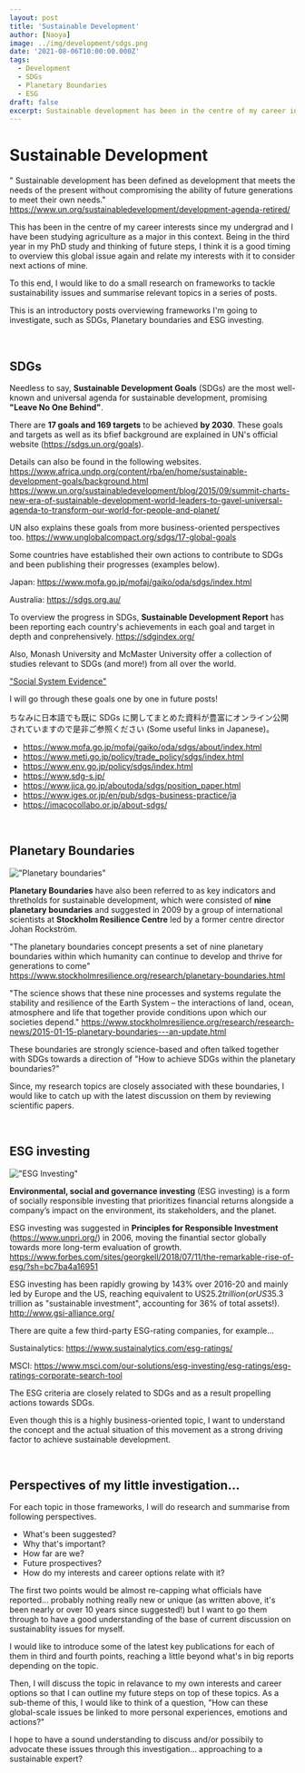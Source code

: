 ```yaml
---
layout: post
title: 'Sustainable Development'
author: [Naoya]
image: ../img/development/sdgs.png
date: '2021-08-06T10:00:00.000Z'
tags:
  - Development
  - SDGs
  - Planetary Boundaries
  - ESG
draft: false
excerpt: Sustainable development has been in the centre of my career interests since my undergrad. I have been working on this big theme from agricultural perspetive and would like to re-think this to overview my research interests and surounding topics. This post is an introductory and summarising one for a series of relevant posts (hopefully coming more frequently!).
---
```


# Sustainable Development

" Sustainable development has been defined as development that meets the needs of the present without compromising the ability of future generations to meet their own needs."
https://www.un.org/sustainabledevelopment/development-agenda-retired/

This has been in the centre of my career interests since my undergrad and I have been studying agriculture as a major in this context. Being in the third year in my PhD study and thinking of future steps, I think it is a good timing to overview this global issue again and relate my interests with it to consider next actions of mine.

To this end, I would like to do a small research on frameworks to tackle sustainability issues and summarise relevant topics in a series of posts.

This is an introductory posts overviewing frameworks I'm going to investigate, such as SDGs, Planetary boundaries and ESG investing.

<br>

## SDGs

Needless to say, **Sustainable Development Goals** (SDGs) are the most well-known and universal agenda for sustainable development, promising **"Leave No One Behind"**.

There are **17 goals and 169 targets** to be achieved **by 2030**.
These goals and targets as well as its bfief background are explained in UN's official website (https://sdgs.un.org/goals).

Details can also be found in the following websites.
https://www.africa.undp.org/content/rba/en/home/sustainable-development-goals/background.html
https://www.un.org/sustainabledevelopment/blog/2015/09/summit-charts-new-era-of-sustainable-development-world-leaders-to-gavel-universal-agenda-to-transform-our-world-for-people-and-planet/

UN also explains these goals from more business-oriented perspectives too.
https://www.unglobalcompact.org/sdgs/17-global-goals

Some countries have established their own actions to contribute to SDGs and been publishing their progresses (examples below).

Japan: https://www.mofa.go.jp/mofaj/gaiko/oda/sdgs/index.html

Australia: https://sdgs.org.au/

To overview the progress in SDGs, **Sustainable Development Report** has been reporting each country's achievements in each goal and target in depth and conprehensively.
https://sdgindex.org/

Also, Monash University and McMaster University offer a collection of studies relevant to SDGs (and more!) from all over the world.

["Social System Evidence"](https://www.socialsystemsevidence.org/)

I will go through these goals one by one in future posts!

ちなみに日本語でも既に SDGs に関してまとめた資料が豊富にオンライン公開されていますので是非ご参照ください (Some useful links in Japanese)。

- https://www.mofa.go.jp/mofaj/gaiko/oda/sdgs/about/index.html
- https://www.meti.go.jp/policy/trade_policy/sdgs/index.html
- https://www.env.go.jp/policy/sdgs/index.html
- https://www.sdg-s.jp/
- https://www.jica.go.jp/aboutoda/sdgs/position_paper.html
- https://www.iges.or.jp/en/pub/sdgs-business-practice/ja
- https://imacocollabo.or.jp/about-sdgs/

<br>

## Planetary Boundaries

!["Planetary boundaries"](../img/development/planetary-boundaries.png)

**Planetary Boundaries** have also been referred to as key indicators and thretholds for sustainable development, which were consisted of **nine planetary boundaries** and suggested in 2009 by a group of international scientists at **Stockholm Resilience Centre** led by a former centre director Johan Rockström.

"The planetary boundaries concept presents a set of nine planetary boundaries within which humanity can continue to develop and thrive for generations to come"
https://www.stockholmresilience.org/research/planetary-boundaries.html

"The science shows that these nine processes and systems regulate the stability and resilience of the Earth System – the interactions of land, ocean, atmosphere and life that together provide conditions upon which our societies depend."
https://www.stockholmresilience.org/research/research-news/2015-01-15-planetary-boundaries---an-update.html

These boundaries are strongly science-based and often talked together with SDGs towards a direction of "How to achieve SDGs within the planetary boundaries?"

Since, my research topics are closely associated with these boundaries, I would like to catch up with the latest discussion on them by reviewing scientific papers.

<br>

## ESG investing

!["ESG Investing"](../img/development/esg-investing.jpg)

**Environmental, social and governance investing** (ESG investing) is a form of socially responsible investing that prioritizes financial returns alongside a company’s impact on the environment, its stakeholders, and the planet.

ESG investing was suggested in **Principles for Responsible Investment** (https://www.unpri.org/) in 2006, moving the finantial sector globally towards more long-term evaluation of growth.
https://www.forbes.com/sites/georgkell/2018/07/11/the-remarkable-rise-of-esg/?sh=bc7ba4a16951

ESG investing has been rapidly growing by 143% over 2016-20 and mainly led by Europe and the US, reaching equivalent to US$25.2 trillion (or US$35.3 trillion as "sustainable investment", accounting for 36% of total assets!).
http://www.gsi-alliance.org/

There are quite a few third-party ESG-rating companies, for example...

Sustainalytics: https://www.sustainalytics.com/esg-ratings/

MSCI: https://www.msci.com/our-solutions/esg-investing/esg-ratings/esg-ratings-corporate-search-tool

The ESG criteria are closely related to SDGs and as a result propelling actions towards SDGs.

Even though this is a highly business-oriented topic, I want to understand the concept and the actual situation of this movement as a strong driving factor to achieve sustainable development.

<br>

## Perspectives of my little investigation...

For each topic in those frameworks, I will do research and summarise from following perspectives.

- What's been suggested?
- Why that's important?
- How far are we?
- Future prospectives?
- How do my interests and career options relate with it?

The first two points would be almost re-capping what officials have reported... probably nothing really new or unique (as written above, it's been nearly or over 10 years since suggested!) but I want to go them through to have a good understanding of the base of current discussion on sustainablity issues for myself.

I would like to introduce some of the latest key publications for each of them in third and fourth points, reaching a little beyond what's in big reports depending on the topic.

Then, I will discuss the topic in relavance to my own interests and career options so that I can outline my future steps on top of these topics. As a sub-theme of this, I would like to think of a question, "How can these global-scale issues be linked to more personal experiences, emotions and actions?"

I hope to have a sound understanding to discuss and/or possibily to advocate these issues through this investigation... approaching to a sustainable expert?
